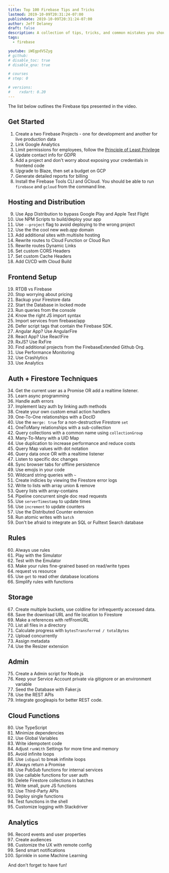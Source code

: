 ```yaml
---
title: Top 100 Firebase Tips and Tricks
lastmod: 2019-10-09T20:31:24-07:00
publishdate: 2019-10-09T20:31:24-07:00
author: Jeff Delaney
draft: false
description: A collection of tips, tricks, and common mistakes you should know about when working with Firebase.
tags:
  - firebase

youtube: iWEgpdVSZyg
# github:
# disable_toc: true
# disable_qna: true

# courses
# step: 0

# versions:
#    rxdart: 0.20
---
```


The list below outlines the Firebase tips presented in the video.

## Get Started

1. Create a two Firebase Projects - one for development and another for live production data
2. Link Google Analytics
3. Limit permissions for employees, follow the [Principle of Least Privilege](https://en.wikipedia.org/wiki/Principle_of_least_privilege)
4. Update contact info for GDPR
5. Add a project and don't worry about exposing your credentials in frontend code
6. Upgrade to Blaze, then set a budget on GCP
7. Generate detailed reports for billing
8. Install the Firebase Tools CLI and GCloud. You should be able to run `firebase` and `gcloud` from the command line.

## Hosting and Distribution

9. Use App Distribution to bypass Google Play and Apple Test Flight
10. Use NPM Scripts to build/deploy your app
11. Use `--project` flag to avoid deploying to the wrong project
12. Use the the cool new _web.app_ domain
13. Add additional sites with multisite hosting
14. Rewrite routes to Cloud Function or Cloud Run
15. Rewrite routes Dynamic Links
16. Set custom CORS Headers
17. Set custom Cache Headers
18. Add CI/CD with Cloud Build

## Frontend Setup

19. RTDB vs Firebase
20. Stop worrying about pricing
21. Backup your Firestore data
22. Start the Database in locked mode
23. Run queries from the console
24. Know the right JS import syntax
25. Import services from firebase/app
26. Defer script tags that contain the Firebase SDK.
27. Angular App? Use AngularFire
28. React App? Use ReactFire
29. RxJS? Use RxFire
30. Find additional projects from the FirebaseExtended Github Org.
31. Use Performance Monitoring
32. Use Crashlytics
33. Use Analytics

## Auth + Firestore Techniques

34. Get the current user as a Promise OR add a realtime listener.
35. Learn async programming
36. Handle auth errors
37. Implement lazy auth by linking auth methods
38. Create your own custom email action handlers
39. One-To-One relationships with a DocID
40. Use the `merge: true` for a non-destructive Firestore `set`
41. OneToMany relationships with a sub-collection
42. Query collections with a common name using `collectionGroup`
43. Many-To-Many with a UID Map
44. Use duplication to increase performance and reduce costs
45. Query Map values with dot notation
46. Query data once OR with a realtime listener
47. Listen to specific doc changes
48. Sync browser tabs for offline persistence
49. Use emojis in your code
50. Wildcard string queries with `~`
51. Create indicies by viewing the Firestore error logs
52. Write to lists with array union & remove
53. Query lists with array-contains
54. Pipeline concurrent single doc read requests
55. Use `serverTimestamp` to update times
56. Use `increment` to update counters
57. Use the Distributed Counter extension
58. Run atomic writes with `batch`
59. Don't be afraid to integrate an SQL or Fulltext Search database

## Rules

60. Always use rules
61. Play with the Simulator
62. Test with the Emulator
63. Make your rules fine-grained based on read/write types
64. request vs resource
65. Use `get` to read other database locations
66. Simplify rules with functions

## Storage

67. Create multiple buckets, use coldline for infrequently accessed data.
68. Save the download URL and file location to Firestore
69. Make a references with refFromURL
70. List all files in a directory
71. Calculate progress with `bytesTransferred / totalBytes`
72. Upload concurrently
73. Assign metadata
74. Use the Resizer extension

## Admin

75. Create a Admin script for Node.js
76. Keep your Service Account private via gitignore or an environment variable
77. Seed the Database with Faker.js
78. Use the REST APIs
79. Integrate googleapis for better REST code.

## Cloud Functions

80. Use TypeScript
81. Minimize dependencies
82. Use Global Variables
83. Write idempotent code
84. Adjust `runWith` Settings for more time and memory
85. Avoid infinite loops
86. Use `isEqual` to break infinite loops
87. Always return a Promise
88. Use PubSub functions for internal services
89. Use callable functions for user auth
90. Delete Firestore collections in batches
91. Write small, pure JS functions
92. Use Third-Party APIs
93. Deploy single functions
94. Test functions in the shell
95. Customize logging with Stackdriver

## Analytics

96. Record events and user properties
97. Create audiences
98. Customize the UX with remote config
99. Send smart notifications
100.  Sprinkle in some Machine Learning

And don't forget to have fun!
